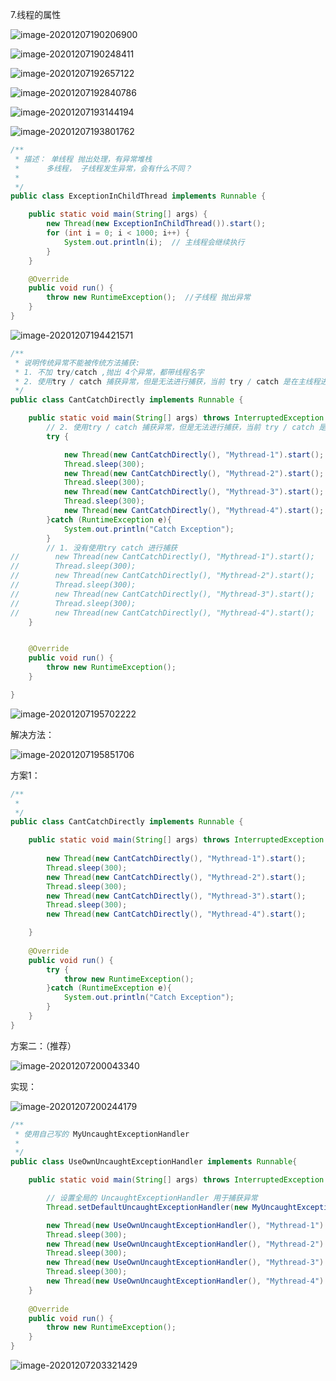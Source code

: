 7.线程的属性

![image-20201207190206900](C:\Users\localuser\AppData\Roaming\Typora\typora-user-images\image-20201207190206900.png)

![image-20201207190248411](C:\Users\localuser\AppData\Roaming\Typora\typora-user-images\image-20201207190248411.png)

![image-20201207192657122](C:\Users\localuser\AppData\Roaming\Typora\typora-user-images\image-20201207192657122.png)

![image-20201207192840786](C:\Users\localuser\AppData\Roaming\Typora\typora-user-images\image-20201207192840786.png)

![image-20201207193144194](C:\Users\localuser\AppData\Roaming\Typora\typora-user-images\image-20201207193144194.png)



![image-20201207193801762](C:\Users\localuser\AppData\Roaming\Typora\typora-user-images\image-20201207193801762.png)

```java
/**
 * 描述： 单线程 抛出处理，有异常堆栈
 *      多线程， 子线程发生异常，会有什么不同？
 *
 */
public class ExceptionInChildThread implements Runnable {

    public static void main(String[] args) {
        new Thread(new ExceptionInChildThread()).start();
        for (int i = 0; i < 1000; i++) {
            System.out.println(i);  // 主线程会继续执行
        }
    }

    @Override
    public void run() {
        throw new RuntimeException();  //子线程 抛出异常
    }
}
```

![image-20201207194421571](C:\Users\localuser\AppData\Roaming\Typora\typora-user-images\image-20201207194421571.png)

```java
/**
 * 说明传统异常不能被传统方法捕获:
 * 1. 不加 try/catch ,抛出 4个异常，都带线程名字
 * 2. 使用try / catch 捕获异常，但是无法进行捕获，当前 try / catch 是在主线程进行的，无法捕获 子线程的 异常
 */
public class CantCatchDirectly implements Runnable {

    public static void main(String[] args) throws InterruptedException {
        // 2. 使用try / catch 捕获异常，但是无法进行捕获，当前 try / catch 是在主线程进行的，无法捕获 子线程的 异常
        try {

            new Thread(new CantCatchDirectly(), "Mythread-1").start();
            Thread.sleep(300);
            new Thread(new CantCatchDirectly(), "Mythread-2").start();
            Thread.sleep(300);
            new Thread(new CantCatchDirectly(), "Mythread-3").start();
            Thread.sleep(300);
            new Thread(new CantCatchDirectly(), "Mythread-4").start();
        }catch (RuntimeException e){
            System.out.println("Catch Exception");
        }
        // 1. 没有使用try catch 进行捕获
//        new Thread(new CantCatchDirectly(), "Mythread-1").start();
//        Thread.sleep(300);
//        new Thread(new CantCatchDirectly(), "Mythread-2").start();
//        Thread.sleep(300);
//        new Thread(new CantCatchDirectly(), "Mythread-3").start();
//        Thread.sleep(300);
//        new Thread(new CantCatchDirectly(), "Mythread-4").start();
    }


    @Override
    public void run() {
        throw new RuntimeException();
    }

}
```



![image-20201207195702222](C:\Users\localuser\AppData\Roaming\Typora\typora-user-images\image-20201207195702222.png)

解决方法：

![image-20201207195851706](C:\Users\localuser\AppData\Roaming\Typora\typora-user-images\image-20201207195851706.png)

方案1：

```java
/**
 * 
 */
public class CantCatchDirectly implements Runnable {

    public static void main(String[] args) throws InterruptedException {
        
        new Thread(new CantCatchDirectly(), "Mythread-1").start();
        Thread.sleep(300);
        new Thread(new CantCatchDirectly(), "Mythread-2").start();
        Thread.sleep(300);
        new Thread(new CantCatchDirectly(), "Mythread-3").start();
        Thread.sleep(300);
        new Thread(new CantCatchDirectly(), "Mythread-4").start();

    }
    
    @Override
    public void run() {
        try {
            throw new RuntimeException();
        }catch (RuntimeException e){
            System.out.println("Catch Exception");
        }
    }
}
```



方案二：（推荐）

![image-20201207200043340](C:\Users\localuser\AppData\Roaming\Typora\typora-user-images\image-20201207200043340.png)



实现：

![image-20201207200244179](C:\Users\localuser\AppData\Roaming\Typora\typora-user-images\image-20201207200244179.png)

```java
/**
 * 使用自己写的 MyUncaughtExceptionHandler
 *
 */
public class UseOwnUncaughtExceptionHandler implements Runnable{

    public static void main(String[] args) throws InterruptedException {

        // 设置全局的 UncaughtExceptionHandler 用于捕获异常
        Thread.setDefaultUncaughtExceptionHandler(new MyUncaughtExceptionHandler("捕获器1"));

        new Thread(new UseOwnUncaughtExceptionHandler(), "Mythread-1").start();
        Thread.sleep(300);
        new Thread(new UseOwnUncaughtExceptionHandler(), "Mythread-2").start();
        Thread.sleep(300);
        new Thread(new UseOwnUncaughtExceptionHandler(), "Mythread-3").start();
        Thread.sleep(300);
        new Thread(new UseOwnUncaughtExceptionHandler(), "Mythread-4").start();
    }
    
    @Override
    public void run() {
        throw new RuntimeException();
    }
}
```

![image-20201207203321429](C:\Users\localuser\AppData\Roaming\Typora\typora-user-images\image-20201207203321429.png)

























































































































































